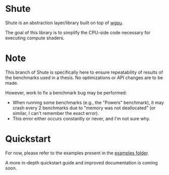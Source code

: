 # Shute

Shute is an abstraction layer/library built on top of [wgpu](https://github.com/gfx-rs/wgpu).

The goal of this library is to simplify the CPU-side code necessary for executing compute shaders.

# Note

This branch of Shute is specifically here to ensure repeatability of results of the benchmarks used in a thesis. No optimizations or API changes are to be made.

However, work to fix a benchmark bug may be performed:

- When running some benchmarks (e.g., the "Powers" benchmark), it may crash every 2 benchmarks due to "memory was not deallocated" (or similar, I can't remember the exact error).
- This error either occurs constantly or never, and I'm not sure why.

# Quickstart

For now, please refer to the examples present in the [examples folder](https://github.com/shzhe02/shute/tree/main/examples).

A more in-depth quickstart guide and improved documentation is coming soon.
